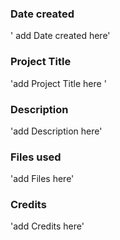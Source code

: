 ### Date created
' add Date created here'

### Project Title
'add Project Title here '

### Description
'add Description here'

### Files used
'add Files  here'

### Credits
'add Credits here'

